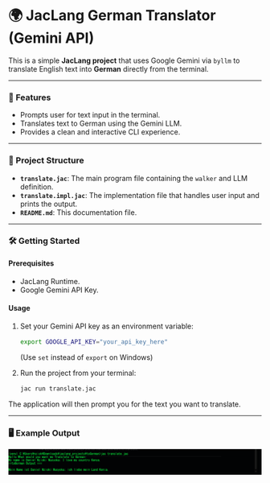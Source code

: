 # 🌍 JacLang German Translator (Gemini API)

This is a simple **JacLang project** that uses Google Gemini via `byllm` to translate English text into **German** directly from the terminal.

---

### 🚀 Features

-   Prompts user for text input in the terminal.
-   Translates text to German using the Gemini LLM.
-   Provides a clean and interactive CLI experience.

---

### 📂 Project Structure

-   **`translate.jac`**: The main program file containing the `walker` and LLM definition.
-   **`translate.impl.jac`**: The implementation file that handles user input and prints the output.
-   **`README.md`**: This documentation file.

---

### 🛠️ Getting Started

#### Prerequisites

-   JacLang Runtime.
-   Google Gemini API Key.

#### Usage

1.  Set your Gemini API key as an environment variable:
    ```bash
    export GOOGLE_API_KEY="your_api_key_here"
    ```
    (Use `set` instead of `export` on Windows)

2.  Run the project from your terminal:
    ```bash
    jac run translate.jac
    ```

The application will then prompt you for the text you want to translate.

---

### 🖥️ Example Output

![Example of running the translator in the terminal.](output.png)
